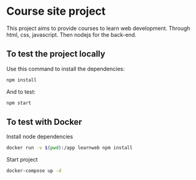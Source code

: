 # Course site project

This project aims to provide courses to learn web development.
Through html, css, javascript. Then nodejs for the back-end.

## To test the project locally

Use this command to install the dependencies:

```bash
npm install
```

And to test:

```bash
npm start
```

## To test with Docker

Install node dependencies

```bash
docker run -v $(pwd):/app learnweb npm install
```

Start project

```bash
docker-compose up -d
```
